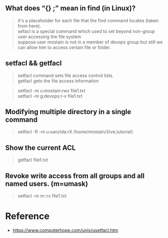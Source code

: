 ##  What does “{} \;” mean in find (in Linux)?
> it's a placeholder for each file that the find command locates (taken from here). \
> sefacl is a special command which used to set beyond non-group user accessing the file system \
> suppose user mostain is not in a member of devops group but still we can allow him to access certain file or folder.

## setfacl && getfacl
>  setfacl command sets file access control lists. \
> getfacl gets the file access information

> setfacl -m u:mostain:rwx file1.txt \
> setfacl -m g:devops:r-x file1.txt

## Modifying multiple directory in a single command
> setfacl -R -m u:sanzida:rX /home/mostain/{live,tutorial}

## Show the current ACL
> getfacl file1.txt

## Revoke write access from all groups and all named users. (m=umask)
> setfacl -m m::rx file1.txt

# Reference
* https://www.computerhope.com/unix/usetfacl.htm
